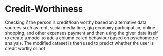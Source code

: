 # Credit-Worthiness

Checking if the person is credit/loan worthy based on alternative data sources such as rent, social media time, gig economy participation, online shopping, and other expenses payment and then using the given data itself to create a model to add a column called behaviour based on psychometric analysis. The modified dataset is then used to predict whether the user is credit worthy or not  
